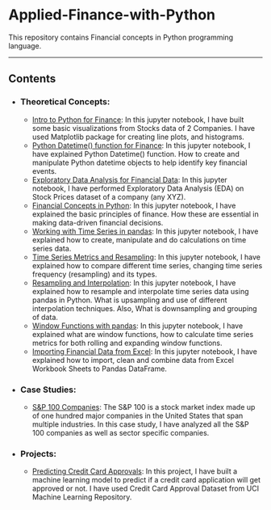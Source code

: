# Applied-Finance-with-Python

This repository contains Financial concepts in Python programming language.

-------------------------------------------------------------------------------------------------

## Contents 
  - ### Theoretical Concepts:
    * [Intro to Python for Finance](https://github.com/Ravjot03/Intro-to-Python-for-Finance):
    In this jupyter notebook, I have built some basic visualizations from Stocks data of 2 Companies.
    I have used Matplotlib package for creating line plots, and histograms.
    * [Python Datetime() function for Finance](https://github.com/Ravjot03/Python-Datetime-function-for-Finance):
    In this jupyter notebook, I have explained Python Datetime() function.
    How to create and manipulate Python datetime objects to help identify key financial events.
    * [Exploratory Data Analysis for Financial Data](https://github.com/Ravjot03/Exploratory-Data-Analysis-for-Financial-Data):
    In this jupyter notebook, I have performed Exploratory Data Analysis (EDA) on Stock Prices dataset of a company (any XYZ).
    * [Financial Concepts in Python](https://github.com/Ravjot03/Financial-Concepts-in-Python):
    In this jupyter notebook, I have explained the basic principles of finance. How these are essential in making data-driven financial decisions.
    * [Working with Time Series in pandas](https://github.com/Ravjot03/Time-Series-Data-in-Python/tree/main/Chapter-1):
    In this jupyter notebook, I have explained how to create, manipulate and do calculations on time series data.
    * [Time Series Metrics and Resampling](https://github.com/Ravjot03/Time-Series-Data-in-Python/tree/main/Chapter-2):
    In this jupyter notebook, I have explained how to compare different time series, changing time series frequency (resampling) and its types.
    * [Resampling and Interpolation](https://github.com/Ravjot03/Time-Series-Data-in-Python/tree/main/Chapter-3):
    In this jupyter notebook, I have explained how to resample and interpolate time series data using pandas in Python. What is upsampling and use of different interpolation techniques. Also, What is downsampling and grouping of data.
    * [Window Functions with pandas](https://github.com/Ravjot03/Time-Series-Data-in-Python/tree/main/Chapter-4):
    In this jupyter notebook, I have explained what are window functions, how to calculate time series metrics for both rolling and expanding window functions.
    * [Importing Financial Data from Excel](https://github.com/Ravjot03/Financial-Data-in-Python/tree/main/Importing%20Data/Chapter-1):
    In this jupyter notebook, I have explained how to import, clean and combine data from Excel Workbook Sheets to Pandas DataFrame.
    
    
  - ### Case Studies:
    * [S&P 100 Companies](https://github.com/Ravjot03/S-P100_Companies_CaseStudy):
    The S&P 100 is a stock market index made up of one hundred major companies in the United States that span multiple industries.
    In this case study, I have analyzed all the S&P 100 companies as well as sector specific companies.
    
  - ### Projects:
    * [Predicting Credit Card Approvals](https://github.com/Ravjot03/Predicting-Credit-Card-Approvals):
    In this project, I have built a machine learning model to predict if a credit card application will get approved or not. I have used Credit Card Approval Dataset from UCI Machine Learning Repository. 
